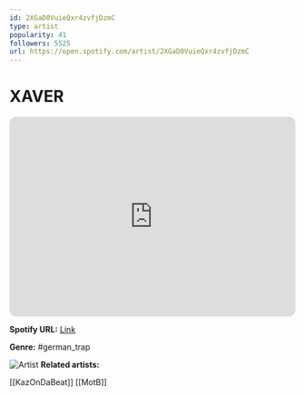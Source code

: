 ```yaml
---
id: 2XGaD0VuieQxr4zvfjDzmC
type: artist
popularity: 41
followers: 5525
url: https://open.spotify.com/artist/2XGaD0VuieQxr4zvfjDzmC
---
```

# XAVER

<iframe style="border-radius:12px" src="https://open.spotify.com/embed/artist/2XGaD0VuieQxr4zvfjDzmC" width="100%" height="352" frameBorder="0" allowfullscreen="" allow="autoplay; clipboard-write; encrypted-media; fullscreen; picture-in-picture" loading="lazy"></iframe>

**Spotify URL:** [Link](https://open.spotify.com/artist/2XGaD0VuieQxr4zvfjDzmC)

**Genre:**  #german_trap

![Artist](https://i.scdn.co/image/ab6761610000e5eba3811a37a82921f0b030d2ce)
**Related artists:**

[[KazOnDaBeat]]
[[MotB]]

